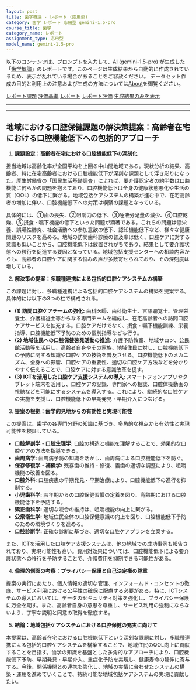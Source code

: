 ```yaml
---
layout: post
title: 歯学概論 - レポート (応用型)
category: 歯学 レポート 応用型 gemini-1.5-pro
course_title: 歯学
category_name: レポート
assignment_type: 応用型
model_name: gemini-1.5-pro
---
```


以下のコンテンツは、[プロンプト](http://127.0.0.1:8000/generated/歯学/gemini-1.5-pro/prompt_レポート-応用型.md)を入力して、AI (gemini-1.5-pro) が生成した「[歯学概論](/contents/歯学/)」のレポートです。このページは生成結果から自動的に作成されているため、表示が乱れている場合があることをご容赦ください。
データセット作成の目的と利用上の注意および生成の方法については[About](/About)を御覧ください。

[レポート課題](../レポート課題-応用型)
[評価基準](../評価基準-応用型)
[レポート](../レポート-応用型)
[レポート評価](../レポート評価-応用型)
[生成結果のみを表示](http://127.0.0.1:8000/generated/歯学/gemini-1.5-pro/レポート-応用型.md)
  

***
***
  
## 地域における口腔保健課題の解決策提案：高齢者在宅における口腔機能低下への包括的アプローチ

1. **課題設定：高齢者在宅における口腔機能低下の深刻化**

担当地域は高齢化率が全国平均を上回る中山間地域である。現状分析の結果、高齢者、特に在宅高齢者における口腔機能低下が深刻な課題として浮き彫りになった。厚生労働省の「国民生活基礎調査」によれば、要介護認定者の約半数は口腔機能に何らかの問題を抱えており、口腔機能低下は全身の健康状態悪化や生活の質（QOL）の低下に繋がる。地域包括ケアシステムの構築が進む中で、在宅高齢者の増加に伴い、口腔機能低下への対策は喫緊の課題となっている。

具体的には、①歯の喪失、②咀嚼力の低下、③唾液分泌量の減少、④口腔乾燥、⑤摂食・嚥下機能の低下といった問題が顕著である。これらの問題は低栄養、誤嚥性肺炎、社会活動への参加意欲の低下、認知機能低下など、様々な健康問題のリスクを高める。地域の訪問歯科診療の普及率は低く、口腔ケアに対する意識も低いことから、口腔機能低下は放置されがちであり、結果として要介護状態への移行を促進する要因となっている。地域包括支援センターへの相談内容からも、高齢者の口腔ケアに関する悩みの声が多数寄せられており、その深刻度は増している。

2. **解決策の提案：多職種連携による包括的口腔ケアシステムの構築**

この課題に対し、多職種連携による包括的口腔ケアシステムの構築を提案する。具体的には以下の3つの柱で構成される。

* **(1) 訪問口腔ケアチームの強化:** 歯科医師、歯科衛生士、言語聴覚士、管理栄養士、介護福祉士等からなる専門チームを編成し、在宅高齢者への訪問口腔ケアサービスを拡充する。口腔ケアだけでなく、摂食・嚥下機能訓練、栄養指導、口腔機能低下予防のための個別指導なども行う。
* **(2) 地域住民への口腔保健啓発活動の推進:** 介護予防教室、地域サロン、公民館活動等を活用し、高齢者自身やその家族、地域住民に対し、口腔機能低下の予防に関する知識や口腔ケアの技術を普及させる。口腔機能低下のメカニズム、全身への影響、口腔ケアの重要性、適切な口腔ケア方法などを分かりやすく伝えることで、口腔ケアに対する意識改革を促す。
* **(3) ICTを活用した口腔ケア支援システムの導入:** スマートフォンアプリやタブレット端末を活用し、口腔ケアの記録、専門家への相談、口腔体操動画の視聴などを可能にするシステムを導入する。これにより、継続的な口腔ケアの実施を支援し、口腔機能低下の早期発見・早期介入につなげる。

3. **提案の根拠：歯学的見地からの有効性と実現可能性**

この提案は、歯学の各専門分野の知識に基づき、多角的な視点から有効性と実現可能性を検証している。

* **口腔解剖学・口腔生理学:** 口腔の構造と機能を理解することで、効果的な口腔ケアの方法を指導できる。
* **歯周病学:** 歯周病予防の知識を活かし、歯周病による口腔機能低下を防ぐ。
* **保存修復学・補綴学:** 残存歯の維持・修復、義歯の適切な調整により、咀嚼機能の改善を図る。
* **口腔外科:** 口腔疾患の早期発見・早期治療により、口腔機能低下の進行を抑制する。
* **小児歯科学:** 若年期からの口腔保健習慣の定着を図り、高齢期における口腔機能低下を予防する。
* **矯正歯科学:** 適切な咬合の維持は、咀嚼機能の向上に繋がる。
* **公衆衛生学:** 地域住民全体の口腔保健意識の向上を図り、口腔機能低下予防のための環境づくりを進める。
* **口腔診断学:** 正確な診断に基づき、適切な口腔ケアプランを立案する。

また、ICTを活用した口腔ケア支援システムは、他の地域での成功事例も報告されており、実現可能性も高い。費用対効果については、口腔機能低下による要介護状態への移行を予防することで、介護費用を抑制できる可能性がある。

4. **倫理的側面の考察：プライバシー保護と自己決定権の尊重**

提案の実行にあたり、個人情報の適切な管理、インフォームド・コンセントの徹底、サービス利用における公平性の確保に配慮する必要がある。特に、ICTシステムの導入においては、データのセキュリティ対策を強化し、プライバシー保護に万全を期す。また、高齢者自身の意思を尊重し、サービス利用の強制にならないよう、丁寧な説明と同意の取得を徹底する。

5. **結論：地域包括ケアシステムにおける口腔保健の充実に向けて**

本提案は、高齢者在宅における口腔機能低下という深刻な課題に対し、多職種連携による包括的口腔ケアシステムを構築することで、地域住民のQOL向上に貢献することを目指す。歯学の知識を基盤とした多角的なアプローチにより、口腔機能低下予防、早期発見・早期介入、重症化予防を実現し、健康寿命の延伸に寄与する。今後、関係機関との連携を強化し、地域の実情に合わせたシステムの構築・運用を進めていくことで、持続可能な地域包括ケアシステムの実現に貢献したい。
